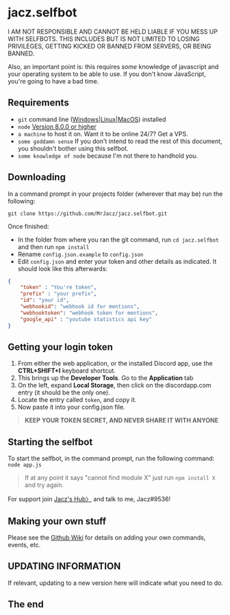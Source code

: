 # jacz.selfbot


I AM NOT RESPONSIBLE AND CANNOT BE HELD LIABLE IF YOU MESS UP WITH SELFBOTS. THIS INCLUDES BUT IS NOT LIMITED TO LOSING PRIVILEGES, GETTING KICKED OR BANNED FROM SERVERS, OR BEING BANNED.

Also, an important point is: this requires *some* knowledge of javascript and your operating system to be able to use. If you don't know JavaScript, you're going to have a bad time.

## Requirements

- `git` command line ([Windows](https://git-scm.com/download/win)|[Linux](https://git-scm.com/book/en/v2/Getting-Started-Installing-Git)|[MacOS](https://git-scm.com/download/mac)) installed
- `node` [Version 8.0.0 or higher](https://nodejs.org)
- `a machine` to host it on. Want it to be online 24/7? Get a VPS.
- `some goddamn sense` If you don't intend to read the rest of this document, you shouldn't bother using this selfbot.
- `some knowledge of node` because I'm not there to handhold you.

## Downloading

In a command prompt in your projects folder (wherever that may be) run the following:

`git clone https://github.com/MrJacz/jacz.selfbot.git`

Once finished: 

- In the folder from where you ran the git command, run `cd jacz.selfbot` and then run `npm install`
- Rename `config.json.example` to `config.json`
- Edit `config.json` and enter your token and other details as indicated. It should look like this afterwards: 

```json
{
    "token" : "You're token",
    "prefix" : "your prefix",
    "id": "your id",
    "webhookid": "webhook id for mentions",
    "webhooktoken": "webhook token for mentions",
    "google_api" : "youtube statistics api key"
}
```

## Getting your login token

1. From either the web application, or the installed Discord app, use the **CTRL+SHIFT+I** keyboard shortcut.
2. This brings up the **Developer Tools**. Go to the **Application** tab
3. On the left, expand **Local Storage**, then click on the discordapp.com entry (it should be the only one).
4. Locate the entry called `token`, and copy it.
5. Now paste it into your config.json file.

> **KEEP YOUR TOKEN SECRET, AND NEVER SHARE IT WITH ANYONE**

## Starting the selfbot

To start the selfbot, in the command prompt, run the following command:
`node app.js`

> If at any point it says "cannot find module X" just run `npm install X` and try again.

For support join [Jacz's Hub〉](https://discord.gg/SttT9kg) and talk to me, Jacz#9536!

## Making your own stuff

Please see the [Github Wiki](https://github.com/eslachance/evie.selfbot/wiki) for details on
adding your own commands, events, etc.

## UPDATING INFORMATION

If relevant, updating to a new version here will indicate what you need to do.

## The end